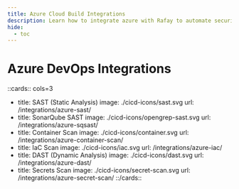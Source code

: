 ```yaml
---
title: Azure Cloud Build Integrations
description: Learn how to integrate azure with Rafay to automate security testing and deployment of your applications.
hide:
  - toc
---
```


<style>
.nt-card .nt-card-image{
  color: #005BFF;
}

.nt-card-title {
    text-align: -webkit-center;
}
</style>

# Azure DevOps Integrations

::cards:: cols=3

- title: SAST (Static Analysis)
  image: ./cicd-icons/sast.svg
  url: /integrations/azure-sast/
- title: SonarQube SAST
  image: ./cicd-icons/opengrep-sast.svg
  url: /integrations/azure-sqsast/
- title: Container Scan
  image: ./cicd-icons/container.svg
  url: /integrations/azure-container-scan/
- title: IaC Scan
  image: ./cicd-icons/iac.svg
  url: /integrations/azure-iac/
- title: DAST (Dynamic Analysis)
  image: ./cicd-icons/dast.svg
  url: /integrations/azure-dast/
- title: Secrets Scan
  image: ./cicd-icons/secret-scan.svg
  url: /integrations/azure-secret-scan/
::/cards::
